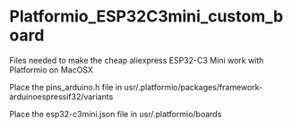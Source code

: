 # Platformio_ESP32C3mini_custom_board
Files needed to make the cheap aliexpress ESP32-C3 Mini work with Platformio on MacOSX

Place the pins_arduino.h file in usr/.platformio/packages/framework-arduinoespressif32/variants

Place the esp32-c3mini.json file in usr/.platformio/boards
